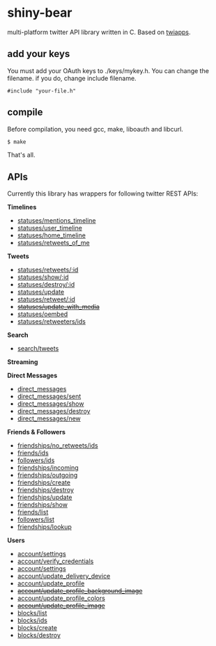 shiny-bear
==========

multi-platform twitter API library written in C.
Based on [twiapps](http://www.soramimi.jp/twicpps/index.html).

add your keys
---

You must add your OAuth keys to ./keys/mykey.h.
You can change the filename. if you do, change include filename.

```
#include "your-file.h"
```

compile
---

Before compilation, you need gcc, make, liboauth and libcurl.

```sh
$ make
```

That's all.

APIs
---

Currently this library has wrappers for following twitter REST APIs:

**Timelines**
- [statuses/mentions_timeline](https://dev.twitter.com/docs/api/1.1/get/statuses/mentions_timeline)
- [statuses/user_timeline](https://dev.twitter.com/docs/api/1.1/get/statuses/user_timeline)
- [statuses/home_timeline](https://dev.twitter.com/docs/api/1.1/get/statuses/home_timeline)
- [statuses/retweets_of_me](https://dev.twitter.com/docs/api/1.1/get/statuses/retweets_of_me)

**Tweets**
- [statuses/retweets/:id](https://dev.twitter.com/docs/api/1.1/get/statuses/retweets/%3Aid)
- [statuses/show/:id](https://dev.twitter.com/docs/api/1.1/get/statuses/show/%3Aid)
- [statuses/destroy/:id](https://dev.twitter.com/docs/api/1.1/post/statuses/destroy/%3Aid)
- [statuses/update](https://dev.twitter.com/docs/api/1.1/post/statuses/update)
- [statuses/retweet/:id](statuses/retweet/:id)
- ~~[statuses/update_with_media](https://dev.twitter.com/docs/api/1.1/post/statuses/update_with_media)~~
- [statuses/oembed](https://dev.twitter.com/docs/api/1.1/get/statuses/oembed)
- [statuses/retweeters/ids](statuses/retweeters/ids)

**Search**
- [search/tweets](https://dev.twitter.com/docs/api/1.1/get/search/tweets)

**Streaming**

**Direct Messages**
- [direct_messages](https://dev.twitter.com/docs/api/1.1/get/direct_messages)
- [direct_messages/sent](https://dev.twitter.com/docs/api/1.1/get/direct_messages/sent)
- [direct_messages/show](https://dev.twitter.com/docs/api/1.1/get/direct_messages/show)
- [direct_messages/destroy](https://dev.twitter.com/docs/api/1.1/post/direct_messages/destroy)
- [direct_messages/new](https://dev.twitter.com/docs/api/1.1/post/direct_messages/new)

**Friends & Followers**
- [friendships/no_retweets/ids](https://dev.twitter.com/docs/api/1.1/get/friendships/no_retweets/ids)
- [friends/ids](https://dev.twitter.com/docs/api/1.1/get/friends/ids)
- [followers/ids](https://dev.twitter.com/docs/api/1.1/get/followers/ids)
- [friendships/incoming](https://dev.twitter.com/docs/api/1.1/get/friendships/incoming)
- [friendships/outgoing](https://dev.twitter.com/docs/api/1.1/get/friendships/outgoing)
- [friendships/create](https://dev.twitter.com/docs/api/1.1/post/friendships/create)
- [friendships/destroy](https://dev.twitter.com/docs/api/1.1/post/friendships/destroy)
- [friendships/update](https://dev.twitter.com/docs/api/1.1/post/friendships/update)
- [friendships/show](https://dev.twitter.com/docs/api/1.1/get/friendships/show)
- [friends/list](https://dev.twitter.com/docs/api/1.1/get/friends/list)
- [followers/list](https://dev.twitter.com/docs/api/1.1/get/followers/list)
- [friendships/lookup](https://dev.twitter.com/docs/api/1.1/get/friendships/lookup)

**Users**
- [account/settings](https://dev.twitter.com/docs/api/1.1/get/account/settings)
- [account/verify_credentials](https://dev.twitter.com/docs/api/1.1/get/account/verify_credentials)
- [account/settings](https://dev.twitter.com/docs/api/1.1/post/account/settings)
- [account/update_delivery_device](https://dev.twitter.com/docs/api/1.1/post/account/update_delivery_device)
- [account/update_profile](https://dev.twitter.com/docs/api/1.1/post/account/update_profile)
- ~~[account/update_profile_background_image](https://dev.twitter.com/docs/api/1.1/post/account/update_profile_background_image)~~
- [account/update_profile_colors](https://dev.twitter.com/docs/api/1.1/post/account/update_profile_colors)
- ~~[account/update_profile_image](https://dev.twitter.com/docs/api/1.1/post/account/update_profile_image)~~
- [blocks/list](https://dev.twitter.com/docs/api/1.1/get/blocks/list)
- [blocks/ids](https://dev.twitter.com/docs/api/1.1/get/blocks/ids)
- [blocks/create](https://dev.twitter.com/docs/api/1.1/post/blocks/create)
- [blocks/destroy](https://dev.twitter.com/docs/api/1.1/post/blocks/destroy)
